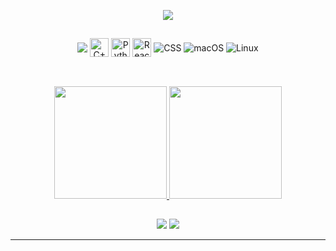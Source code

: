 <p align="center">
  <a href="https://github.com/DenverCoder1/readme-typing-svg"><img src="https://readme-typing-svg.herokuapp.com/?lines=Hi%2C+I'm+Felipe+Azambuja;I'm+a+Computer+Science+Undergraduate+at+the+University+of+S%C3%A3o+Paulo;My+current+research+focuses+on+epidemiological+predictions+using+AI+techniques;This+profile+showcases+some+of+my+academic+and+personal+projects;Feel+free+to+contact+me+at+felipe.azamba%40usp.br&font=Fira%20Code&center=true&width=1000&height=45&color=4169E1&pause=2000"></a>
</p>

## 

<div style="display: inline_block; text-align: center;" align="center">
  <img align="center" src="https://img.shields.io/badge/C-151515?style=for-the-badge&logo=c&logoColor=green" />
  <img align="center" alt="C++" src="https://techstack-generator.vercel.app/cpp-icon.svg" alt="icon" width="30" height="30" />
  <img align="center" alt="Python" src="https://techstack-generator.vercel.app/python-icon.svg" alt="icon" width="30" height="30" />
  <img align="center" alt="React" src="https://techstack-generator.vercel.app/react-icon.svg" alt="icon" width="30" height="30" />
  <img align="center" alt="CSS" src="https://img.shields.io/badge/CSS-151515?style=for-the-badge&logo=css3&logoColor=white" />
  <img align="center" alt="macOS" src="https://img.shields.io/badge/macOS-000000?style=for-the-badge&logo=apple" />
  <img align="center" alt="Linux" src="https://img.shields.io/badge/Linux-000000?style=for-the-badge&logo=linux" />
</div>
<br>

##

<p align="center">
<a href="https://github.com/DeguShi">
  <img height="180em" src="https://github-readme-stats-eight-theta.vercel.app/api?username=DeguShi&show_icons=true&theme=algolia&include_all_commits=true&count_private=true"/>
  <img height="180em" src="https://github-readme-stats-eight-theta.vercel.app/api/top-langs/?username=DeguShi&layout=compact&langs_count=8&theme=algolia"/>
</a>
</p>


##

<p align="center">
<a href="https://www.linkedin.com/in/azambuja-felipe"><img src="https://img.shields.io/badge/Felipe%20Azambuja-0077B5?style=flat&logo=Linkedin&logoColor=white"/></a>
<a href="mailto:felipe.azamba@usp.br"><img src="https://img.shields.io/badge/-felipe.azamba@usp.br-D14836?style=flat&logo=Gmail&logoColor=white"/></a>
</p>

-----
